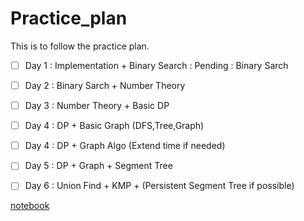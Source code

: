 # Practice_plan
This is to follow the practice plan.

- [ ] Day 1 : Implementation + Binary Search
           : Pending : Binary Sarch
- [ ] Day 2 : Binary Sarch + Number Theory
- [ ] Day 3 : Number Theory + Basic DP
- [ ] Day 4 : DP + Basic Graph (DFS,Tree,Graph)
- [ ] Day 4 : DP + Graph Algo (Extend time if needed) 
- [ ] Day 5 : DP + Graph + Segment Tree
- [ ] Day 6 : Union Find + KMP + (Persistent Segment Tree if possible)


[notebook](https://github.com/jaehyunp/stanfordacm)
